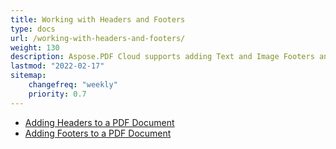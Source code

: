 ```yaml
---
title: Working with Headers and Footers
type: docs
url: /working-with-headers-and-footers/
weight: 130
description: Aspose.PDF Cloud supports adding Text and Image Footers and Headers to a PDF document.
lastmod: "2022-02-17"
sitemap:
    changefreq: "weekly"
    priority: 0.7
---
```


- [Adding Headers to a PDF Document](/pdf/adding-headers-to-a-pdf-document/)
- [Adding Footers to a PDF Document](/pdf/adding-footers-to-a-pdf-document/)
